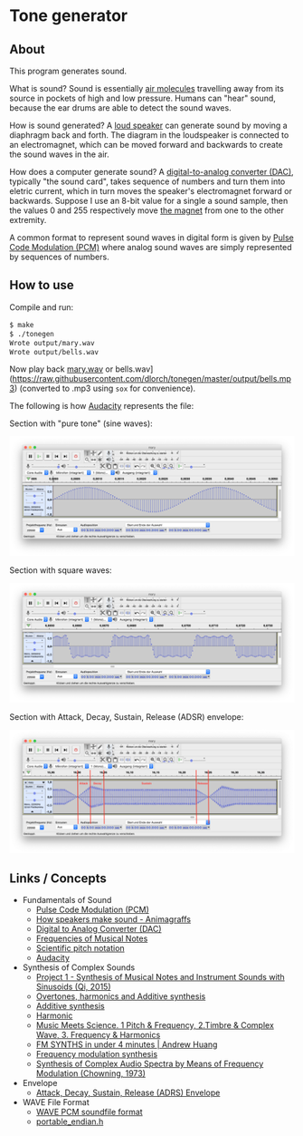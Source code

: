 Tone generator
==============

About
-----

This program generates sound.

What is sound? Sound is essentially [air molecules](https://animagraffs.com/loudspeaker/)
travelling away from its source in pockets of high and low pressure. Humans can "hear"
sound, because the ear drums are able to detect the sound waves.

How is sound generated? A [loud speaker](https://animagraffs.com/loudspeaker/) can generate
sound by moving a diaphragm back and forth. The diagram in the loudspeaker is connected to
an electromagnet, which can be moved forward and backwards to create the sound waves in the
air.

How does a computer generate sound? A [digital-to-analog converter (DAC)](https://en.wikipedia.org/wiki/Digital-to-analog_converter),
typically "the sound card", takes sequence of numbers and turn them into eletric current,
which in turn moves the speaker's electromagnet forward or backwards. Suppose I use an
8-bit value for a single a sound sample, then the values 0 and 255 respectively move
[the magnet](https://animagraffs.com/loudspeaker/) from one to the other extremity.

A common format to represent sound waves in digital form is given by
[Pulse Code Modulation (PCM)](https://www.tutorialspoint.com/digital_communication/digital_communication_pulse_code_modulation.htm)
where analog sound waves are simply represented by sequences of numbers.

How to use
----------

Compile and run:

```
$ make
$ ./tonegen
Wrote output/mary.wav
Wrote output/bells.wav
```
Now play back [mary.wav](https://raw.githubusercontent.com/dlorch/tonegen/master/output/mary.mp3) or bells.wav](https://raw.githubusercontent.com/dlorch/tonegen/master/output/bells.mp3) (converted to .mp3 using `sox` for convenience).

The following is how [Audacity](https://www.audacityteam.org/) represents the file:

Section with "pure tone" (sine waves):

![sine waves](https://raw.githubusercontent.com/dlorch/tonegen/master/images/sine.png)

Section with square waves:

![square waves](https://raw.githubusercontent.com/dlorch/tonegen/master/images/square.png)

Section with Attack, Decay, Sustain, Release (ADSR) envelope:

![adsr envelope](https://raw.githubusercontent.com/dlorch/tonegen/master/images/adsr_envelope.png)

Links / Concepts
----------------

* Fundamentals of Sound
    * [Pulse Code Modulation (PCM)](https://www.tutorialspoint.com/digital_communication/digital_communication_pulse_code_modulation.htm)
    * [How speakers make sound - Animagraffs](https://animagraffs.com/loudspeaker/)
    * [Digital to Analog Converter (DAC)](https://en.wikipedia.org/wiki/Digital-to-analog_converter)
    * [Frequencies of Musical Notes](https://pages.mtu.edu/~suits/notefreqs.html)
    * [Scientific pitch notation](https://en.wikipedia.org/wiki/Scientific_pitch_notation)
    * [Audacity](https://www.audacityteam.org/)
* Synthesis of Complex Sounds
    * [Project 1 - Synthesis of Musical Notes and Instrument Sounds with Sinusoids (Qi, 2015)](https://web.eecs.utk.edu/~qi/ece505/project/proj1.pdf)
    * [Overtones, harmonics and Additive synthesis](https://www.youtube.com/watch?v=YsZKvLnf7wU)
    * [Additive synthesis](https://en.wikipedia.org/wiki/Additive_synthesis)
    * [Harmonic](https://en.wikipedia.org/wiki/Harmonic)
    * [Music Meets Science. 1 Pitch & Frequency, 2.Timbre & Complex Wave, 3. Frequency & Harmonics](https://www.youtube.com/watch?v=sWVvm8JPGcU)
    * [FM SYNTHS in under 4 minutes | Andrew Huang](https://www.youtube.com/watch?v=vvBl3YUBUyY)
    * [Frequency modulation synthesis](https://en.wikipedia.org/wiki/Frequency_modulation_synthesis)
    * [Synthesis of Complex Audio Spectra by Means of Frequency Modulation (Chowning, 1973)](https://web.eecs.umich.edu/~fessler/course/100/misc/chowning-73-tso.pdf)
* Envelope
    * [Attack, Decay, Sustain, Release (ADRS) Envelope](https://en.wikipedia.org/wiki/Envelope_(music))
* WAVE File Format
    * [WAVE PCM soundfile format](http://soundfile.sapp.org/doc/WaveFormat/)
    * [portable_endian.h](https://gist.github.com/panzi/6856583)
